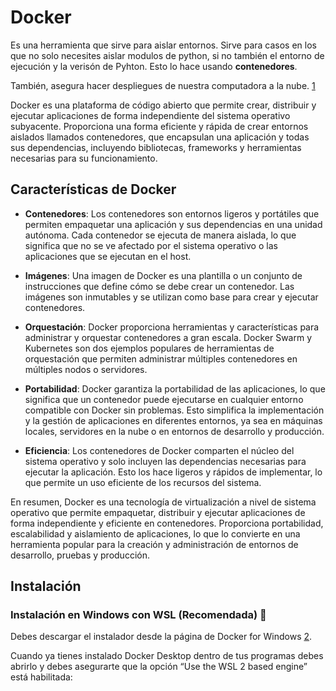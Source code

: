 # Docker

Es una herramienta que sirve para aislar entornos. Sirve para casos en los que no solo necesites aislar modulos de python, si no también el entorno de ejecución y la verisón de Pyhton. Esto lo hace usando **contenedores**.

También, asegura hacer despliegues de nuestra computadora a la nube. [1]

Docker es una plataforma de código abierto que permite crear, distribuir y ejecutar aplicaciones de forma independiente del sistema operativo subyacente. Proporciona una forma eficiente y rápida de crear entornos aislados llamados contenedores, que encapsulan una aplicación y todas sus dependencias, incluyendo bibliotecas, frameworks y herramientas necesarias para su funcionamiento.

## Características de Docker

- **Contenedores**: Los contenedores son entornos ligeros y portátiles que permiten empaquetar una aplicación y sus dependencias en una unidad autónoma. Cada contenedor se ejecuta de manera aislada, lo que significa que no se ve afectado por el sistema operativo o las aplicaciones que se ejecutan en el host.

- **Imágenes**: Una imagen de Docker es una plantilla o un conjunto de instrucciones que define cómo se debe crear un contenedor. Las imágenes son inmutables y se utilizan como base para crear y ejecutar contenedores.

- **Orquestación**: Docker proporciona herramientas y características para administrar y orquestar contenedores a gran escala. Docker Swarm y Kubernetes son dos ejemplos populares de herramientas de orquestación que permiten administrar múltiples contenedores en múltiples nodos o servidores.

- **Portabilidad**: Docker garantiza la portabilidad de las aplicaciones, lo que significa que un contenedor puede ejecutarse en cualquier entorno compatible con Docker sin problemas. Esto simplifica la implementación y la gestión de aplicaciones en diferentes entornos, ya sea en máquinas locales, servidores en la nube o en entornos de desarrollo y producción.

- **Eficiencia**: Los contenedores de Docker comparten el núcleo del sistema operativo y solo incluyen las dependencias necesarias para ejecutar la aplicación. Esto los hace ligeros y rápidos de implementar, lo que permite un uso eficiente de los recursos del sistema.

En resumen, Docker es una tecnología de virtualización a nivel de sistema operativo que permite empaquetar, distribuir y ejecutar aplicaciones de forma independiente y eficiente en contenedores. Proporciona portabilidad, escalabilidad y aislamiento de aplicaciones, lo que lo convierte en una herramienta popular para la creación y administración de entornos de desarrollo, pruebas y producción.

## Instalación

### Instalación en Windows con WSL (Recomendada) 🐧

Debes descargar el instalador desde la página de Docker for Windows [2].

Cuando ya tienes instalado Docker Desktop dentro de tus programas debes abrirlo y debes asegurarte que la opción “Use the WSL 2 based engine” está habilitada:

<!-- Referencias -->

[1]: <https://collectednotes.com/barckcode/docker-cheat-sheet> "Docker Cheatsheet"
[2]: <https://docs.docker.com/desktop/setup/install/windows-install/> "Docker for Windows"